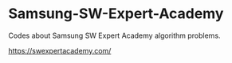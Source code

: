 # Samsung-SW-Expert-Academy
Codes about Samsung SW Expert Academy algorithm problems.

https://swexpertacademy.com/